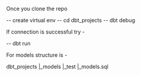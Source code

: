 Once you clone the repo 

-- create virtual env
-- cd dbt_projects
-- dbt debug

If connection is successful try - 

-- dbt run

For models structure is - 

dbt_projects
|_models
|_test
|_models.sql

